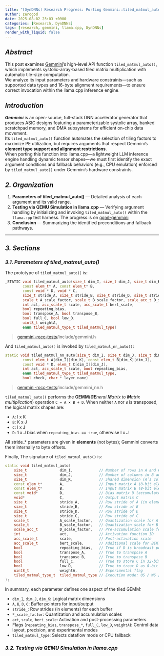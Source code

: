 ```yaml
---
title: "[DynDNNs] Research Progress: Porting Gemmini::tiled_matmul_auto()"
author: zerogod
date: 2025-08-02 23:03 +0900
categories: [Research, DynDNNs]
tags: [research, gemmini, llama.cpp, DynDNNs]
render_with_liquid: false
---
```


## ***Abstract***  
This post examines [Gemmini](https://github.com/ucb-bar/gemmini-rocc-tests)’s high-level API function `tiled_matmul_auto()`, which implements systolic-array-based tiled matrix multiplication with automatic tile-size computation.   
We analyze its input parameters and hardware constraints&mdash;such as supported data types and 16-byte alignment requirements&mdash;to ensure correct invocation within the llama.cpp inference engine.

## ***Introduction***  
***Gemmini*** is an open-source, full-stack DNN accelerator generator that produces ASIC designs featuring a parameterizable systolic array, banked scratchpad memory, and DMA subsystems for efficient on-chip data movement.    
Its `tiled_matmul_auto()` function automates the selection of tiling factors to maximize PE utilization, but requires arguments that respect Gemmini’s **element type support and alignment restrictions**.     
When porting this function into llama.cpp&mdash;a lightweight LLM inference engine handling dynamic tensor shapes&mdash;we must first identify the exact argument conditions and fallback behaviors (e.g., CPU emulation) enforced by `tiled_matmul_auto()` under Gemmini’s hardware constraints.

## ***2. Organization***  
1. **Parameters of tiled_matmul_auto()** &mdash; Detailed analysis of each argument and its valid range.  
2. **Testing via QEMU Simulation in llama.cpp** &mdash; Verifying argument handling by initializing and invoking `tiled_matmul_auto()` within the `llama.cpp` test harness. The progress is on [ggml-gemmini](https://github.com/code0-god/ggml-gemmini.git)
3. **Conclusion** &mdash; Summarizing the identified preconditions and fallback pathways.  

---

## ***3. Sections***  
### ***3.1. Parameters of tiled_matmul_auto()***
The prototype of `tiled_matmul_auto()` is:
```cpp
_STATIC void tiled_matmul_auto(size_t dim_I, size_t dim_J, size_t dim_K,
        const elem_t* A, const elem_t* B,
        const void * D, void * C,
        size_t stride_A, size_t stride_B, size_t stride_D, size_t stride_C,
        scale_t A_scale_factor, scale_t B_scale_factor, scale_acc_t D_scale_factor,
        int act, acc_scale_t scale, acc_scale_t bert_scale,
        bool repeating_bias,
        bool transpose_A, bool transpose_B,
        bool full_C, bool low_D,
        uint8_t weightA,
        enum tiled_matmul_type_t tiled_matmul_type) 
```
> [gemmini-rocc-tests](https://github.com/ucb-bar/gemmini-rocc-tests)/include/gemmini.h   

And `tiled_matmul_auto()` is invoked by `tiled_matmul_nn_auto()`:
```cpp
static void tiled_matmul_nn_auto(size_t dim_I, size_t dim_J, size_t dim_K, 
        const elem_t A[dim_I][dim_K], const elem_t B[dim_K][dim_J],
        const void * D, elem_t C[dim_I][dim_J],
        int act, acc_scale_t scale, bool repeating_bias,
        enum tiled_matmul_type_t tiled_matmul_type,
        bool check, char * layer_name)
```
> [gemmini-rocc-tests](https://github.com/ucb-bar/gemmini-rocc-tests)/include/gemmini_nn.h   

`tiled_matmul_auto()` performs the **GEMM**(***GE**neral **M**atrix to **M**atrix multiplication*) operation `C = A × B + D`. When neither `A` nor `B` is transposed, the logical matrix shapes are:
- `A`: I x K 
- `B`: K x J 
- `C`: I x J 
- `D`: 1 x J bias when `repeating_bias == true`, otherwise I x J

All stride_* parameters are given in **elements** (not bytes); Gemmini converts them internally to byte offsets.

Finally, The signature of `tiled_matmul_auto()` is:
```cpp
static void tiled_matmul_auto(
    size_t               dim_I,            // Number of rows in A and C
    size_t               dim_J,            // Number of columns in B and C
    size_t               dim_K,            // Shared dimension (A’s cols, B’s rows)
    const elem_t*        A,                // Input matrix A (8-bit elements)
    const elem_t*        B,                // Input matrix B (8-bit elements)
    const void*          D,                // Bias matrix D (accumulator type)
    void*                C,                // Output matrix C
    size_t               stride_A,         // Row stride of A (in elements)
    size_t               stride_B,         // Row stride of B
    size_t               stride_D,         // Row stride of D
    size_t               stride_C,         // Row stride of C
    scale_t              A_scale_factor,   // Quantization scale for A
    scale_t              B_scale_factor,   // Quantization scale for B
    scale_acc_t          D_scale_factor,   // Pre-accumulation scale for D
    int                  act,              // Activation function ID
    acc_scale_t          scale,            // Post-activation scale
    acc_scale_t          bert_scale,       // Additional scale for BERT/IGELU
    bool                 repeating_bias,   // True if D is broadcast per row
    bool                 transpose_A,      // True to transpose A
    bool                 transpose_B,      // True to transpose B
    bool                 full_C,           // True to store C in 32-bit
    bool                 low_D,            // True to treat D as 8-bit
    uint8_t              weightA,          // Experimental flag
    tiled_matmul_type_t  tiled_matmul_type // Execution mode: OS / WS / CPU
);
```
In summary, each parameter defines one aspect of the tiled GEMM:
- `dim_I`, `dim_J`, `dim_K`: Logical matrix dimensions
- `A`, `B`, `D`, `C`: Buffer pointers for input/output 
- `stride_`: Row strides (in elements) for each buffer
- `*_scale_factor`: Quantization and accumulation scales
- `act`, `scale`, `bert_scale`: Activation and post-processing parameters
- Flags (`repeating_bias`, `transpose_*`, `full_C`, `low_D`, `weightA`): Control data layout, precision, and experimental modes
- `tiled_matmul_type`: Selects dataflow mode or CPU fallback

### ***3.2. Testing via QEMU Simulation in llama.cpp***




